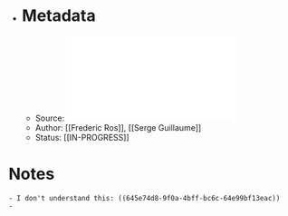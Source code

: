 - # Metadata
	- Source: ![Sampling Techniques for Supervised or Unsupervised Tasks.pdf](../assets/Sampling_Techniques_for_Supervised_or_Unsupervised_Tasks_1683910418935_0.pdf)
	- Author: [[Frederic Ros]], [[Serge Guillaume]]
	- Status: [[IN-PROGRESS]]
# Notes
	- I don't understand this: ((645e74d8-9f0a-4bff-bc6c-64e99bf13eac))
	-